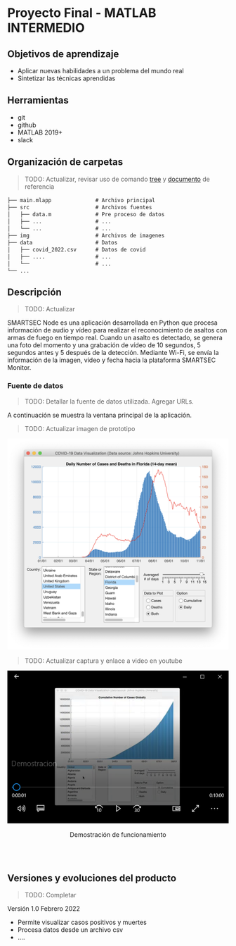# Proyecto Final - MATLAB INTERMEDIO

## Objetivos de aprendizaje
- Aplicar nuevas habilidades a un problema del mundo real
- Sintetizar las técnicas aprendidas

## Herramientas
- git
- github
- MATLAB 2019+
- slack



## Organización de carpetas
> TODO: Actualizar, revisar uso de comando [tree](https://stackoverflow.com/questions/23989232/is-there-a-way-to-represent-a-directory-tree-in-a-github-readme-md) y [documento](https://github.com/kriasoft/Folder-Structure-Conventions/blob/master/README.md) de referencia

```
├── main.mlapp              # Archivo principal
├── src                     # Archivos fuentes
│   ├── data.m              # Pre proceso de datos
│   ├── ...                 # ... 
│   └── ...                 # ...
├── img                     # Archivos de imagenes
├── data                    # Datos
│   ├── covid_2022.csv      # Datos de covid
│   ├── ....                # ...
│   └──                     # ...
└── ...
```

## Descripción
> TODO: Actualizar

SMARTSEC Node es una aplicación desarrollada en Python que procesa información
de audio y vídeo para realizar el reconocimiento de asaltos con armas de fuego en tiempo real. Cuando un asalto es detectado, se genera una foto del momento y una grabación de vídeo de 10 segundos, 5 segundos antes y 5 después de la detección. Mediante Wi-Fi, se envía la información de la imagen, vídeo y fecha hacia la plataforma SMARTSEC Monitor.

### Fuente de datos
> TODO: Detallar la fuente de datos utilizada. Agregar URLs.

A continuación se muestra la ventana principal de la aplicación. 

> TODO: Actualizar imagen de prototipo

<div align="center">
<img src="./img/prototipo.png" >
</div>


> TODO: Actualizar captura y enlace  a video en youtube
<div align="center">
<a href="http://purl.org/matlabintermedio/proyectofinal/demostracion" target="_blank">
<img src="./img/demostracion.png" >
</a>
<p>Demostración de funcionamiento</p>
</div>

<br/><br/>



## Versiones y evoluciones del producto
> TODO: Completar

Versión 1.0 Febrero 2022

- Permite visualizar casos positivos y muertes
- Procesa datos desde un archivo csv
- ....  
